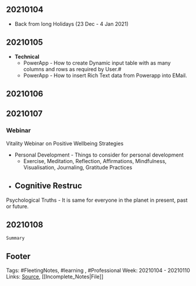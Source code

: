 
## 20210104
- Back from long Holidays (23 Dec - 4 Jan 2021)


## 20210105
- **Technical** 
	- PowerApp - How to create Dynamic input table with as many columns and rows as required by User.#
	- PowerApp - How to insert Rich Text data from Powerapp into EMail.

## 20210106

## 20210107

### Webinar
Vitality Webinar on Positive Wellbeing Strategies
- Personal Development - Things to consider for personal development
	- Exercise, Meditation, Reflection, Affirmations, Mindfulness, Visualisation, Journaling, Gratitude Practices
- Cognitive Restruc
	- 

Psychological Truths - It is same for everyone in the planet in present, past or future. 


## 20210108

`Summary`



## Footer

Tags: #FleetingNotes, #learning , #Professional
Week: 20210104 - 20210110
Links: 
[Source](template.md), [[Incomplete_Notes|File]]

<!--
Comment - 
-->
<!--stackedit_data:
eyJoaXN0b3J5IjpbNDM5NTYyODkxLC00MTM5NzE3NjgsMTI5MD
YwMzA3MSwxMTM5NjMxODY1LC0xNjg2MjY0MTY2LDQwMTE1NjQ4
NV19
-->